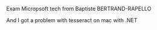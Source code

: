 Exam Micropsoft tech from Baptiste BERTRAND-RAPELLO


And I got a problem with tesseract on mac with .NET